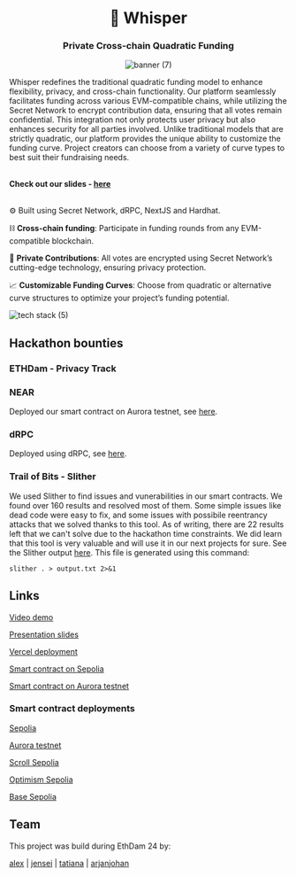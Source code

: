 <div align="center">
  <h1 align="center">🤫 Whisper</h1>
  <h3>Private Cross-chain Quadratic Funding</h3>
  
![banner (7)](https://github.com/ethdam24-quadratic/secret-repo/assets/101796507/524f48ae-bd05-4d8b-b7dc-4f57492dea89)
</div>

Whisper redefines the traditional quadratic funding model to enhance flexibility, privacy, and cross-chain functionality. Our platform seamlessly facilitates funding across various EVM-compatible chains, while utilizing the Secret Network to encrypt contribution data, ensuring that all votes remain confidential. This integration not only protects user privacy but also enhances security for all parties involved. Unlike traditional models that are strictly quadratic, our platform provides the unique ability to customize the funding curve. Project creators can choose from a variety of curve types to best suit their fundraising needs.<br><br>

**Check out our slides - [here](https://github.com/ethdam24-quadratic/secret-repo/blob/main/SLIDES.md) <br><br>**

⚙️ Built using Secret Network, dRPC, NextJS and Hardhat.

⛓️ **Cross-chain funding**: Participate in funding rounds from any EVM-compatible blockchain.

🔏 **Private Contributions**: All votes are encrypted using Secret Network’s cutting-edge technology, ensuring privacy protection.

📈 **Customizable Funding Curves**: Choose from quadratic or alternative curve structures to optimize your project’s funding potential.

![tech stack (5)](https://github.com/ethdam24-quadratic/secret-repo/assets/101796507/6e54f7f1-529b-4b61-b32c-be16a16d0632)

## Hackathon bounties

### ETHDam - Privacy Track

### NEAR

Deployed our smart contract on Aurora testnet, see [here](https://explorer.testnet.aurora.dev/address/0x072117443CEb3920d9D95d2F005b23FeC9E761aD).

### dRPC

Deployed using dRPC, see [here](https://github.com/ethdam24-quadratic/secret-repo/blob/4300b8cc0d541eb2f804f10b690959a6def031e6/packages/hardhat/hardhat.config.ts#L54).

### Trail of Bits - Slither

We used Slither to find issues and vunerabilities in our smart contracts. We found over 160 results and resolved most of them. Some simple issues like dead code were easy to fix, and some issues with possibile reentrancy attacks that we solved thanks to this tool. As of writing, there are 22 results left that we can't solve due to the hackathon time constraints. We did learn that this tool is very valuable and will use it in our next projects for sure. See the Slither output [here](https://github.com/ethdam24-quadratic/secret-repo/blob/8a836b64df14884b867c4bb847eb89416977d735/packages/hardhat/slither_output.txt). This file is generated using this command:

`slither . > output.txt 2>&1`

## Links

[Video demo](todo)

[Presentation slides](https://github.com/ethdam24-quadratic/secret-repo/blob/main/SLIDES.md)

[Vercel deployment](https://secret-repo-nextjs.vercel.app/)

[Smart contract on Sepolia](https://sepolia.etherscan.io/address/0x5D1Fc9da0af509d69a17b6Aa150886dB6597B347#code)

[Smart contract on Aurora testnet](https://explorer.testnet.aurora.dev/address/0x072117443CEb3920d9D95d2F005b23FeC9E761aD)

### Smart contract deployments

[Sepolia](https://sepolia.etherscan.io/address/0x5D1Fc9da0af509d69a17b6Aa150886dB6597B347#code)

[Aurora testnet](https://explorer.testnet.aurora.dev/address/0xab2EE87906222B433AF6836b1f1588b79294f67e)

[Scroll Sepolia](https://sepolia.scrollscan.dev/address/0x26915391654fBD5131c07a25b4C54942A22f78f2)

[Optimism Sepolia](https://sepolia-optimism.etherscan.io/address/0x6b4B78dB8e772BA81d9c442e010b6Ab477944a09)

[Base Sepolia](https://sepolia.basescan.org/address/0x072117443CEb3920d9D95d2F005b23FeC9E761aD)

## Team

This project was build during EthDam 24 by:

[alex](https://twitter.com/Secret_Saturn_) | [jensei](https://x.com/jensei_) | [tatiana](https://x.com/ilge_ustun/) | [arjanjohan](https://x.com/arjanjohan/)
